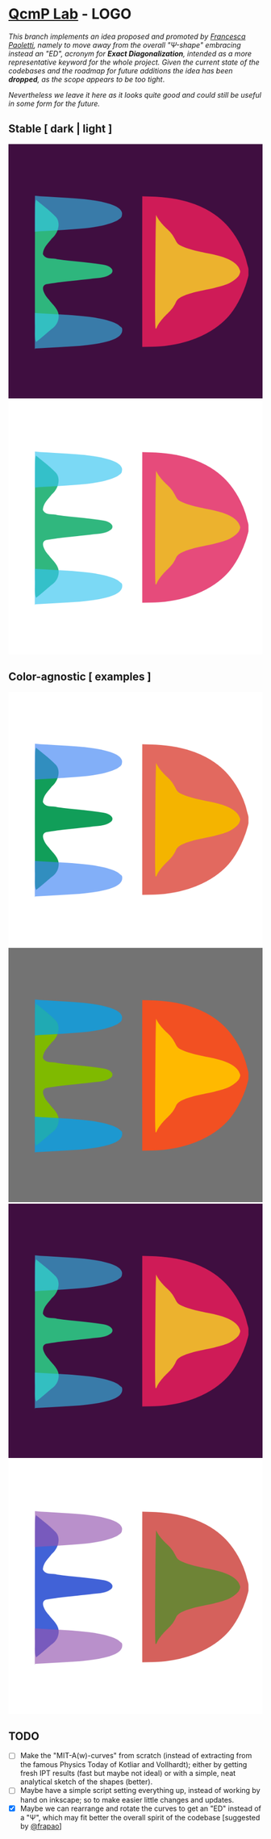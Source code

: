 # [QcmP Lab](https://github.com/QcmPlab) - LOGO 

_This branch implements an idea proposed and promoted by [Francesca Paoletti](https://github.com/frapao), namely to move away from the overall "Ψ-shape" embracing instead an "ED", acronym for __Exact Diagonalization__, intended as a more representative keyword for the whole project. Given the current state of the codebases and the roadmap for future additions the idea has been __dropped__, as the scope appears to be too tight_.
 
 _Nevertheless we leave it here as it looks quite good and could still be useful in some form for the future._ 

## Stable [ dark | light ]

![dark-logo](dark.svg) 
![light-logo](light.svg)

##  Color-agnostic [ examples ]

![google](brand-colors/google-colors.svg)
![microsoft](brand-colors/microsoft-colors.svg)
![slack](brand-colors/slack-colors.svg)
![julia](brand-colors/julia-colors.svg)

## TODO
- [ ] Make the "MIT-A(w)-curves" from scratch (instead of extracting from the famous Physics Today of Kotliar and Vollhardt); either by getting fresh IPT results (fast but maybe not ideal) or with a simple, neat analytical sketch of the shapes (better).
- [ ] Maybe have a simple script setting everything up, instead of working by hand on inkscape; so to make easier little changes and updates.
- [x] Maybe we can rearrange and rotate the curves to get an "ED" instead of a "Ψ", which may fit better the overall spirit of the codebase [suggested by [@frapao](https://github.com/frapao)]
